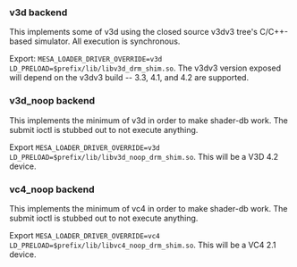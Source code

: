 ### v3d backend

This implements some of v3d using the closed source v3dv3 tree's
C/C++-based simulator.  All execution is synchronous.

Export: `MESA_LOADER_DRIVER_OVERRIDE=v3d
LD_PRELOAD=$prefix/lib/libv3d_drm_shim.so`.  The v3dv3 version exposed
will depend on the v3dv3 build -- 3.3, 4.1, and 4.2 are supported.

### v3d_noop backend

This implements the minimum of v3d in order to make shader-db work.
The submit ioctl is stubbed out to not execute anything.

Export `MESA_LOADER_DRIVER_OVERRIDE=v3d
LD_PRELOAD=$prefix/lib/libv3d_noop_drm_shim.so`.  This will be a V3D
4.2 device.

### vc4_noop backend

This implements the minimum of vc4 in order to make shader-db work.
The submit ioctl is stubbed out to not execute anything.

Export `MESA_LOADER_DRIVER_OVERRIDE=vc4
LD_PRELOAD=$prefix/lib/libvc4_noop_drm_shim.so`.  This will be a VC4
2.1 device.

